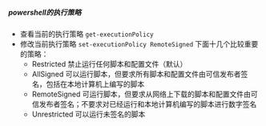 ##### powershell的执行策略

- 查看当前的执行策略 `get-executionPolicy` 
- 修改当前执行策略 `set-executionPolicy RemoteSigned`  下面十几个比较重要的策略：
  - Restricted	禁止运行任何脚本和配置文件（默认）
  - AllSigned	可以运行脚本，但要求所有脚本和配置文件由可信发布者签名，包括在本地计算机上编写的脚本
  - RemoteSigned	可运行脚本，但要求从网络上下载的脚本和配置文件由可信发布者签名；不要求对已经运行和本地计算机编写的脚本进行数字签名
  - Unrestricted	可以运行未签名的脚本

